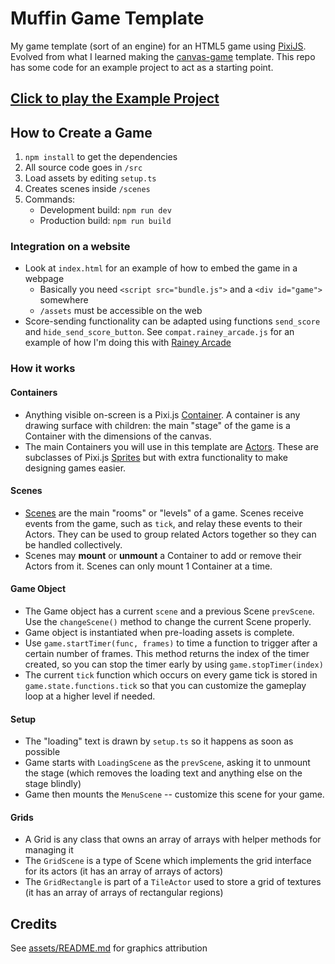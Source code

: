 # Muffin Game Template
My game template (sort of an engine) for an HTML5 game using [PixiJS](https://pixijs.io). Evolved from what I learned making the [canvas-game](https://github.com/tassaron/canvas-game) template. This repo has some code for an example project to act as a starting point.

## [Click to play the Example Project](https://rainey.tech/static/muffin-game/)

## How to Create a Game
1. `npm install` to get the dependencies
1. All source code goes in `/src`
1. Load assets by editing `setup.ts`
1. Creates scenes inside `/scenes`
1. Commands:
    - Development build: `npm run dev`
    - Production build: `npm run build`

### Integration on a website
- Look at `index.html` for an example of how to embed the game in a webpage
  - Basically you need `<script src="bundle.js">` and a `<div id="game">` somewhere
  - `/assets` must be accessible on the web
-  Score-sending functionality can be adapted using functions `send_score` and `hide_send_score_button`. See `compat.rainey_arcade.js` for an example of how I'm doing this with [Rainey Arcade](https://rainey.tech)

### How it works

#### Containers
-  Anything visible on-screen is a Pixi.js [Container](https://pixijs.download/dev/docs/PIXI.Container.html). A container is any drawing surface with children: the main "stage" of the game is a Container with the dimensions of the canvas.
-  The main Containers you will use in this template are [Actors](/src/actors). These are subclasses of Pixi.js [Sprites](https://pixijs.download/dev/docs/PIXI.Sprite.html) but with extra functionality to make designing games easier.

#### Scenes
-  [Scenes](/src/scenes) are the main "rooms" or "levels" of a game. Scenes receive events from the game, such as `tick`, and relay these events to their Actors. They can be used to group related Actors together so they can be handled collectively.
-  Scenes may **mount** or **unmount** a Container to add or remove their Actors from it. Scenes can only mount 1 Container at a time.

#### Game Object
-  The Game object has a current `scene` and a previous Scene `prevScene`. Use the `changeScene()` method to change the current Scene properly.
-  Game object is instantiated when pre-loading assets is complete.
-  Use `game.startTimer(func, frames)` to time a function to trigger after a certain number of frames. This method returns the index of the timer created, so you can stop the timer early by using `game.stopTimer(index)`
-  The current `tick` function which occurs on every game tick is stored in `game.state.functions.tick` so that you can customize the gameplay loop at a higher level if needed.

#### Setup
-  The "loading" text is drawn by `setup.ts` so it happens as soon as possible
-  Game starts with `LoadingScene` as the `prevScene`, asking it to unmount the stage (which removes the loading text and anything else on the stage blindly)
-  Game then mounts the `MenuScene` -- customize this scene for your game.

#### Grids
-  A Grid is any class that owns an array of arrays with helper methods for managing it
-  The `GridScene` is a type of Scene which implements the grid interface for its actors (it has an array of arrays of actors)
-  The `GridRectangle` is part of a `TileActor` used to store a grid of textures (it has an array of arrays of rectangular regions)

## Credits
See [assets/README.md](assets/README.md) for graphics attribution